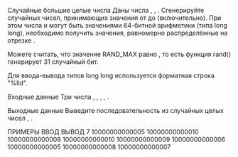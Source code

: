 Случайные большие целые числа
Даны числа , , . Сгенерируйте  случайных чисел, принимающих значения от  до  (включительно). При этом числа  и  могут быть значениями 64-битной арифметики (типа long long), необходимо получить значения, равномерно распределённые на отрезке .

Можете считать, что значение RAND_MAX равно , то есть функция rand() генерирует 31 случайный бит.

Для ввода-вывода типов long long используется форматная строка "%lld".

Входные данные
Три числа , , , , .

Выходные данные
Выведите последовательность из  случайных целых чисел , .

ПРИМЕРЫ
ВВОД	ВЫВОД
7 10000000000005 10000000000010
10000000000008
10000000000010
10000000000009
10000000000006
10000000000005
10000000000008
10000000000007
